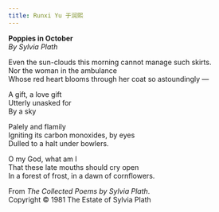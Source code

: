 ```yaml
---
title: Runxi Yu 于润熙
---
```


<div class="literary poem">
<b>Poppies in October</b><br/>
<i>By Sylvia Plath</i>

Even the sun-clouds this morning cannot manage such skirts.<br/>
Nor the woman in the ambulance<br/>
Whose red heart blooms through her coat so astoundingly &mdash;

A gift, a love gift<br/>
Utterly unasked for<br/>
By a sky

Palely and flamily<br/>
Igniting its carbon monoxides, by eyes<br/>
Dulled to a halt under bowlers.

O my God, what am I<br/>
That these late mouths should cry open<br/>
In a forest of frost, in a dawn of cornflowers.
</div>

From *The Collected Poems by Sylvia Plath*.<br/>
Copyright © 1981 The Estate of Sylvia Plath
